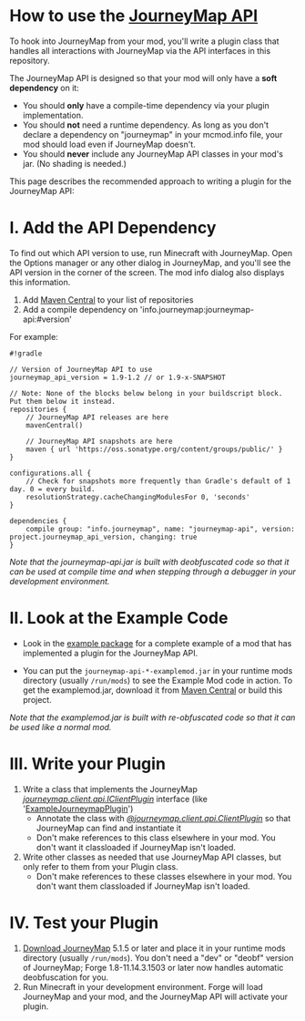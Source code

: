 How to use the [JourneyMap API](https://bitbucket.org/TeamJM/journeymap-api)
=============================

To hook into JourneyMap from your mod, you'll write a plugin class that handles all interactions with JourneyMap
via the API interfaces in this repository.

The JourneyMap API is designed so that your mod will only have a **soft dependency** on it:  

 * You should **only** have a compile-time dependency via your plugin implementation.
 * You should **not** need a runtime dependency. As long as you don't declare a dependency on "journeymap" in your mcmod.info file, your mod should load even if JourneyMap doesn't.
 * You should **never** include any JourneyMap API classes in your mod's jar. (No shading is needed.)

This page describes the recommended approach to writing a plugin for the JourneyMap API:
 
I. Add the API Dependency
=============================

To find out which API version to use, run Minecraft with JourneyMap. Open the Options manager or any other dialog in JourneyMap,
and you'll see the API version in the corner of the screen.  The mod info dialog also displays this information.

1. Add [Maven Central](http://search.maven.org/#search%7Cga%7C1%7Cjourneymap-api) to your list of repositories
2. Add a compile dependency on 'info.journeymap:journeymap-api:#version'

For example:

```
#!gradle

// Version of JourneyMap API to use
journeymap_api_version = 1.9-1.2 // or 1.9-x-SNAPSHOT

// Note: None of the blocks below belong in your buildscript block. Put them below it instead.
repositories {
    // JourneyMap API releases are here
    mavenCentral()

    // JourneyMap API snapshots are here
    maven { url 'https://oss.sonatype.org/content/groups/public/' }
}

configurations.all {
    // Check for snapshots more frequently than Gradle's default of 1 day. 0 = every build.
    resolutionStrategy.cacheChangingModulesFor 0, 'seconds'
}

dependencies {
    compile group: "info.journeymap", name: "journeymap-api", version: project.journeymap_api_version, changing: true
}

```

*Note that the journeymap-api.jar is built with deobfuscated code so that it can be used at compile time and when
stepping through a debugger in your development environment.*

II. Look at the Example Code
=============================

* Look in the [example package](https://bitbucket.org/TeamJM/journeymap-api/src/1.8.9/src/main/java/example/mod) for a complete 
example of a mod that has implemented a plugin for the JourneyMap API.

* You can put the `journeymap-api-*-examplemod.jar` in your runtime mods directory (usually `/run/mods`)
to see the Example Mod code in action.  To get the examplemod.jar, download it from 
[Maven Central](http://search.maven.org/#search%7Cga%7C1%7Cjourneymap-api) or build this project.

*Note that the examplemod.jar is built with re-obfuscated code so that it can be used like a normal mod.*

III. Write your Plugin
=============================

1. Write a class that implements the JourneyMap *[journeymap.client.api.IClientPlugin](src/main/java/journeymap/client/api/IClientPlugin.java)* interface (like '[ExampleJourneymapPlugin](src/main/java/example/mod/client/plugin/ExampleJourneymapPlugin.java)')
    - Annotate the class with *[@journeymap.client.api.ClientPlugin](src/main/java/journeymap/client/api/ClientPlugin.java)* so that JourneyMap can find and instantiate it
    - Don't make references to this class elsewhere in your mod. You don't want it classloaded if JourneyMap isn't loaded.
1. Write other classes as needed that use JourneyMap API classes, but only refer to them from your Plugin class.
    - Don't make references to these classes elsewhere in your mod. You don't want them classloaded if JourneyMap isn't loaded.
    
IV. Test your Plugin
=============================

1. [Download JourneyMap](http://journeymap.info/Download) 5.1.5 or later and place it in your runtime mods directory (usually `/run/mods`).
You don't need a "dev" or "deobf" version of JourneyMap; Forge 1.8-11.14.3.1503 or later now handles automatic deobfuscation for you.
2. Run Minecraft in your development environment.  Forge will load JourneyMap and your mod, and the JourneyMap API will activate your plugin.